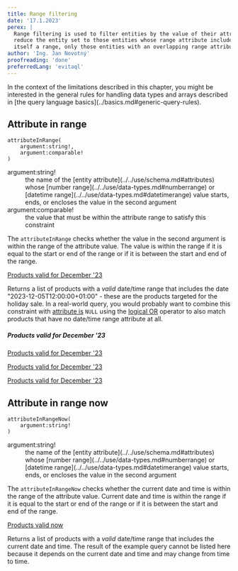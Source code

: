 ```yaml
---
title: Range filtering
date: '17.1.2023'
perex: |
  Range filtering is used to filter entities by the value of their attributes that are of a range type. It allows you to
  reduce the entity set to those entities whose range attribute includes the parameter value. If the parameter value is
  itself a range, only those entities with an overlapping range attribute will be matched.
author: 'Ing. Jan Novotný'
proofreading: 'done'
preferredLang: 'evitaql'
---
```


<Note type="info">
In the context of the limitations described in this chapter, you might be interested in the general rules for handling
data types and arrays described in [the query language basics](../basics.md#generic-query-rules).
</Note>

## Attribute in range

```evitaql-syntax
attributeInRange(
    argument:string!,
    argument:comparable!
)
```

<dl>
    <dt>argument:string!</dt>
    <dd>
        the name of the [entity attribute](../../use/schema.md#attributes) whose [number range](../../use/data-types.md#numberrange)
        or [datetime range](../../use/data-types.md#datetimerange) value starts, ends, or encloses the value
        in the second argument
    </dd>
    <dt>argument:comparable!</dt>
    <dd>
        the value that must be within the attribute range to satisfy this constraint
    </dd>
</dl>

The `attributeInRange` checks whether the value in the second argument is within the range of the attribute value.
The value is within the range if it is equal to the start or end of the range or if it is between the start and end of
the range.

<SourceCodeTabs requires="evita_functional_tests/src/test/resources/META-INF/documentation/evitaql-init.java" langSpecificTabOnly>

[Products valid for December '23](/documentation/user/en/query/filtering/examples/range/attribute-in-range.evitaql)
</SourceCodeTabs>

Returns a list of products with a *valid* date/time range that includes the date "2023-12-05T12:00:00+01:00" - these are
the products targeted for the holiday sale. In a real-world query, you would probably want to combine this constraint
with [attribute is](comparable.md#attribute-is) `NULL` using the [logical OR](logical.md#or) operator to also match
products that have no date/time range attribute at all.

<Note type="info">

<NoteTitle toggles="true">

##### Products valid for December '23
</NoteTitle>

<LS to="e,j,c">

<MDInclude>[Products valid for December '23](/documentation/user/en/query/filtering/examples/range/attribute-in-range.evitaql.md)</MDInclude>

</LS>

<LS to="g">

<MDInclude>[Products valid for December '23](/documentation/user/en/query/filtering/examples/range/attribute-in-range.graphql.json.md)</MDInclude>

</LS>

<LS to="r">

<MDInclude>[Products valid for December '23](/documentation/user/en/query/filtering/examples/range/attribute-in-range.rest.json.md)</MDInclude>

</LS>

</Note>

## Attribute in range now

```evitaql-syntax
attributeInRangeNow(
    argument:string!
)
```

<dl>
    <dt>argument:string!</dt>
    <dd>
        the name of the [entity attribute](../../use/schema.md#attributes) whose [number range](../../use/data-types.md#numberrange)
        or [datetime range](../../use/data-types.md#datetimerange) value starts, ends, or encloses the value
        in the second argument
    </dd>
</dl>

The `attributeInRangeNow` checks whether the current date and time is within the range of the attribute value.
Current date and time is within the range if it is equal to the start or end of the range or if it is between the start
and end of the range.

<SourceCodeTabs requires="evita_functional_tests/src/test/resources/META-INF/documentation/evitaql-init.java" langSpecificTabOnly>

[Products valid now](/documentation/user/en/query/filtering/examples/range/attribute-in-range-now.evitaql)
</SourceCodeTabs>

Returns a list of products with a *valid* date/time range that includes the current date and time. The result of
the example query cannot be listed here because it depends on the current date and time and may change from time to
time.